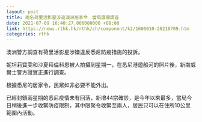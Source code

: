 ```yaml
---
layout: post
title: 兩名荷里活影星涉違澳洲居家令　當局展開調查
date: 2021-07-09 16:40:27.000000000 +08:00
link: https://news.rthk.hk/rthk/ch/component/k2/1600010-20210709.htm
categories: rthk
---
```


澳洲警方調查有荷里活影星涉嫌違反悉尼防疫措施的投訴。

妮坦莉寶雯和沙夏拜倫科恩被人拍攝到星期一，在悉尼港遊船河的照片後，新南威爾士警方證實正進行調查。

根據悉尼的居家令，民眾如非必要不能外出。

已經封鎖兩星期的悉尼疫情未有回落，新增44宗確診，是今年以來最多，當局今日稍後進一步收緊防疫限制，其中限聚令收緊至兩人，居民只可以在住所10公里範圍內活動。
